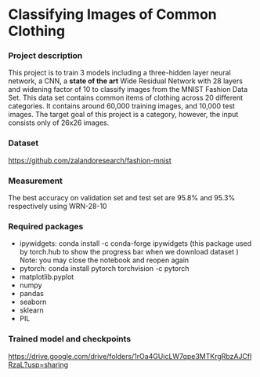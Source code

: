 # Classifying Images of Common Clothing
### Project description
This project is to train 3 models including a three-hidden layer neural network, a CNN, a **state of the art** Wide Residual Network with 28 layers and widening factor of 10 to classify images from the MNIST Fashion Data Set. This data set contains common items of clothing across 20 different categories. It contains around 60,000 training images, and 10,000 test images. The target goal of this project is a category, however, the input consists only of 26x26 images. 

### Dataset
https://github.com/zalandoresearch/fashion-mnist

### Measurement
The best accuracy on validation set and test set are 95.8% and 95.3% respectively using WRN-28-10

### Required packages
- ipywidgets: conda install -c conda-forge ipywidgets (this package used by torch.hub to show the progress bar when we download dataset )
Note: you may close the notebook and reopen again 
- pytorch: conda install pytorch torchvision -c pytorch
- matplotlib.pyplot
- numpy
- pandas
- seaborn
- sklearn
- PIL

### Trained model and checkpoints
https://drive.google.com/drive/folders/1rOa4GUicLW7qpe3MTKrgRbzAJCflRzaL?usp=sharing
